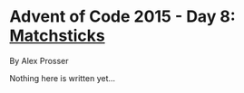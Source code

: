# Advent of Code 2015 - Day 8: [Matchsticks](https://adventofcode.com/2015/day/8)
By Alex Prosser

Nothing here is written yet...